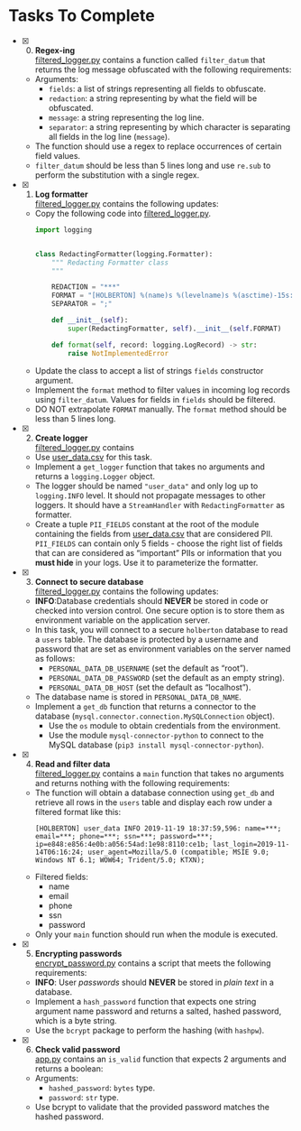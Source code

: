 # Tasks To Complete

+ [x] 0. **Regex-ing**<br/>[filtered_logger.py](filtered_logger.py) contains a function called `filter_datum` that returns the log message obfuscated with the following requirements:
  + Arguments:
    + `fields`: a list of strings representing all fields to obfuscate.
    + `redaction`: a string representing by what the field will be obfuscated.
    + `message`: a string representing the log line.
    + `separator`: a string representing by which character is separating all fields in the log line (`message`).
  + The function should use a regex to replace occurrences of certain field values.
  + `filter_datum` should be less than 5 lines long and use `re.sub` to perform the substitution with a single regex.

+ [x] 1. **Log formatter**<br/>[filtered_logger.py](filtered_logger.py) contains the following updates:
  + Copy the following code into [filtered_logger.py](filtered_logger.py).
    ```python
    import logging


    class RedactingFormatter(logging.Formatter):
        """ Redacting Formatter class
        """

        REDACTION = "***"
        FORMAT = "[HOLBERTON] %(name)s %(levelname)s %(asctime)-15s: %(message)s"
        SEPARATOR = ";"

        def __init__(self):
            super(RedactingFormatter, self).__init__(self.FORMAT)

        def format(self, record: logging.LogRecord) -> str:
            raise NotImplementedError
    ```
  + Update the class to accept a list of strings `fields` constructor argument.
  + Implement the `format` method to filter values in incoming log records using `filter_datum`. Values for fields in `fields` should be filtered.
  + DO NOT extrapolate `FORMAT` manually. The `format` method should be less than 5 lines long.

+ [x] 2. **Create logger**<br/>[filtered_logger.py](filtered_logger.py) contains
  + Use [user_data.csv](user_data.csv) for this task.
  + Implement a `get_logger` function that takes no arguments and returns a `logging.Logger` object.
  + The logger should be named `"user_data"` and only log up to `logging.INFO` level. It should not propagate messages to other loggers. It should have a `StreamHandler` with `RedactingFormatter` as formatter.
  + Create a tuple `PII_FIELDS` constant at the root of the module containing the fields from [user_data.csv](user_data.csv) that are considered PII. `PII_FIELDS` can contain only 5 fields - choose the right list of fields that can are considered as “important” PIIs or information that you **must hide** in your logs. Use it to parameterize the formatter.

+ [x] 3. **Connect to secure database**<br/>[filtered_logger.py](filtered_logger.py) contains the following updates:
  + **INFO**:Database credentials should **NEVER** be stored in code or checked into version control. One secure option is to store them as environment variable on the application server.
  + In this task, you will connect to a secure `holberton` database to read a `users` table. The database is protected by a username and password that are set as environment variables on the server named as follows:
    + `PERSONAL_DATA_DB_USERNAME` (set the default as “root”).
    + `PERSONAL_DATA_DB_PASSWORD` (set the default as an empty string).
    + `PERSONAL_DATA_DB_HOST` (set the default as “localhost”).
  + The database name is stored in `PERSONAL_DATA_DB_NAME`.
  + Implement a `get_db` function that returns a connector to the database (`mysql.connector.connection.MySQLConnection` object).
    + Use the `os` module to obtain credentials from the environment.
    + Use the module `mysql-connector-python` to connect to the MySQL database (`pip3 install mysql-connector-python`).

+ [x] 4. **Read and filter data**<br/>[filtered_logger.py](filtered_logger.py) contains a `main` function that takes no arguments and returns nothing with the following requirements:
  + The function will obtain a database connection using `get_db` and retrieve all rows in the `users` table and display each row under a filtered format like this:
    ```log
    [HOLBERTON] user_data INFO 2019-11-19 18:37:59,596: name=***; email=***; phone=***; ssn=***; password=***; ip=e848:e856:4e0b:a056:54ad:1e98:8110:ce1b; last_login=2019-11-14T06:16:24; user_agent=Mozilla/5.0 (compatible; MSIE 9.0; Windows NT 6.1; WOW64; Trident/5.0; KTXN);
    ```
  + Filtered fields:
    + name
    + email
    + phone
    + ssn
    + password
  + Only your `main` function should run when the module is executed.

+ [x] 5. **Encrypting passwords**<br/>[encrypt_password.py](encrypt_password.py) contains a script that meets the following requirements:
  + **INFO**: User *passwords* should **NEVER** be stored in *plain text* in a database.
  + Implement a `hash_password` function that expects one string argument name password and returns a salted, hashed password, which is a byte string.
  + Use the `bcrypt` package to perform the hashing (with `hashpw`).

+ [x] 6. **Check valid password**<br/>[app.py](app.py) contains an `is_valid` function that expects 2 arguments and returns a boolean:
  + Arguments:
    + `hashed_password`: `bytes` type.
    + `password`: `str` type.
  + Use bcrypt to validate that the provided password matches the hashed password.
